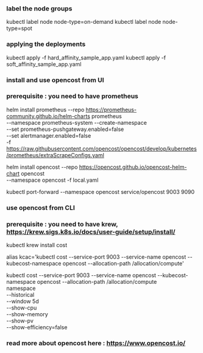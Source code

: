 ### label the node groups 
kubectl label node <on-demand-node-name> node-type=on-demand
kubectl label node <spot-node-name> node-type=spot

### applying the deployments 

kubectl apply -f hard_affinity_sample_app.yaml
kubectl apply -f soft_affinity_sample_app.yaml

### install and use opencost from UI
### prerequisite : you need to have prometheus 

helm install prometheus --repo https://prometheus-community.github.io/helm-charts prometheus \
  --namespace prometheus-system --create-namespace \
  --set prometheus-pushgateway.enabled=false \
  --set alertmanager.enabled=false \
  -f https://raw.githubusercontent.com/opencost/opencost/develop/kubernetes/prometheus/extraScrapeConfigs.yaml


  helm install opencost --repo https://opencost.github.io/opencost-helm-chart opencost \
  --namespace opencost -f local.yaml

  kubectl port-forward --namespace opencost service/opencost 9003 9090

### use opencost from CLI
### prerequisite : you need to have krew,  https://krew.sigs.k8s.io/docs/user-guide/setup/install/

kubectl krew install cost

alias kcac='kubectl cost --service-port 9003 --service-name opencost --kubecost-namespace opencost --allocation-path /allocation/compute'

kubectl cost --service-port 9003 --service-name opencost --kubecost-namespace opencost --allocation-path /allocation/compute  \
    namespace \
    --historical \
    --window 5d \
    --show-cpu \
    --show-memory \
    --show-pv \
    --show-efficiency=false

### read more about opencost here : https://www.opencost.io/

